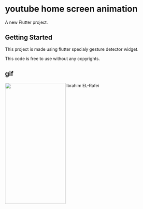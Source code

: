 # youtube home screen animation

A new Flutter project.

## Getting Started

This project is made using flutter specialy gesture detector widget.

This code is free to use without any copyrights.


## gif 

<div><a href="url"><img src="images/youttube-animation.gif" align="left" height="400" width="200" ></a></div>


Ibrahim EL-Rafei 
